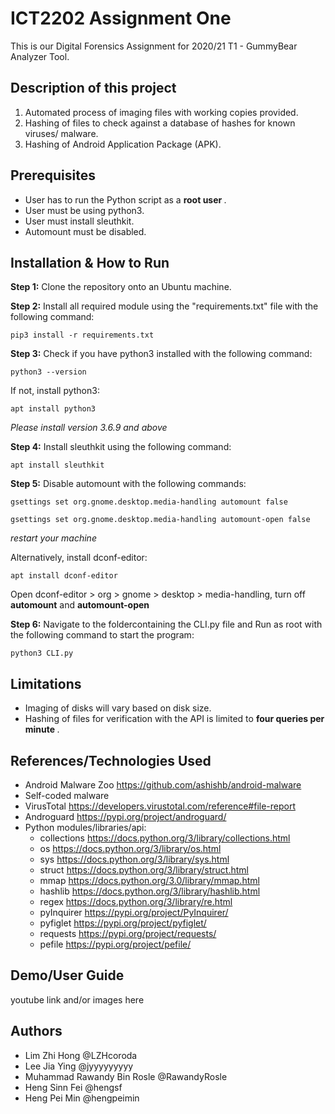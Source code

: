 ICT2202 Assignment One
=======
This is our Digital Forensics Assignment for 2020/21 T1 - GummyBear Analyzer Tool.

## Description of this project
1. Automated process of imaging files with working copies provided.
2. Hashing of files to check against a database of hashes for known viruses/ malware. 
3. Hashing of Android Application Package (APK).

## Prerequisites
- User has to run the Python script as a <b> root user </b>.
- User must be using python3.
- User must install sleuthkit.
- Automount must be disabled.

## Installation & How to Run
**Step 1:** Clone the repository onto an Ubuntu machine. 

**Step 2:** Install all required module using the "requirements.txt" file with the following command:
```
pip3 install -r requirements.txt
```
**Step 3:** Check if you have python3 installed with the following command:
```
python3 --version
```
If not, install python3:
```
apt install python3
```
<i> Please install version 3.6.9 and above </i>

**Step 4:** Install sleuthkit using the following command:
```
apt install sleuthkit
```
**Step 5:** Disable automount with the following commands:
```
gsettings set org.gnome.desktop.media-handling automount false
```
```
gsettings set org.gnome.desktop.media-handling automount-open false 
```
<i> restart your machine </i>

Alternatively, install dconf-editor:
```
apt install dconf-editor
```
Open dconf-editor > org > gnome > desktop > media-handling, turn off <b>automount</b> and <b>automount-open</b>

**Step 6:** Navigate to the foldercontaining the CLI.py file and Run as root with the following command to start the program:
```
python3 CLI.py
```

## Limitations
- Imaging of disks will vary based on disk size.
- Hashing of files for verification with the API is limited to <b> four queries per minute </b>.

## References/Technologies Used
- Android Malware Zoo https://github.com/ashishb/android-malware
- Self-coded malware
- VirusTotal https://developers.virustotal.com/reference#file-report
- Androguard https://pypi.org/project/androguard/
- Python modules/libraries/api: 
    * collections https://docs.python.org/3/library/collections.html
    * os https://docs.python.org/3/library/os.html
    * sys https://docs.python.org/3/library/sys.html
    * struct https://docs.python.org/3/library/struct.html
    * mmap https://docs.python.org/3.0/library/mmap.html
    * hashlib https://docs.python.org/3/library/hashlib.html
    * regex https://docs.python.org/3/library/re.html
    * pyInquirer https://pypi.org/project/PyInquirer/
    * pyfiglet https://pypi.org/project/pyfiglet/
    * requests https://pypi.org/project/requests/
    * pefile https://pypi.org/project/pefile/

## Demo/User Guide
youtube link and/or images here

## Authors
- Lim Zhi Hong @LZHcoroda
- Lee Jia Ying @jyyyyyyyyy
- Muhammad Rawandy Bin Rosle @RawandyRosle
- Heng Sinn Fei @hengsf
- Heng Pei Min @hengpeimin
